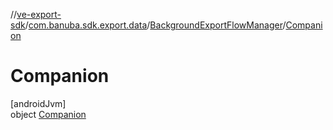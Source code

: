 //[ve-export-sdk](../../../../index.md)/[com.banuba.sdk.export.data](../../index.md)/[BackgroundExportFlowManager](../index.md)/[Companion](index.md)

# Companion

[androidJvm]\
object [Companion](index.md)
